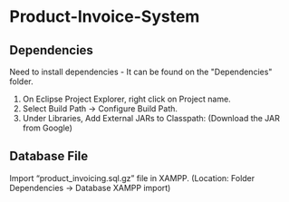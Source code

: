 # Product-Invoice-System

## Dependencies
Need to install dependencies - It can be found on the "Dependencies" folder.
1.	On Eclipse Project Explorer, right click on Project name.
2.	Select Build Path -> Configure Build Path.
3.	Under Libraries, Add External JARs to Classpath: (Download the JAR from Google)
 
## Database File
Import “product_invoicing.sql.gz” file in XAMPP. (Location: Folder Dependencies -> Database XAMPP import)

